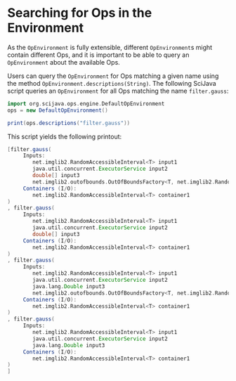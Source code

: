 # Searching for Ops in the Environment

As the `OpEnvironment` is fully extensible, different `OpEnvironment`s might contain different Ops, and it is important to be able to query an `OpEnvironment` about the available Ops.

Users can query the `OpEnvironment` for Ops matching a given name using the method `OpEnvironment.descriptions(String)`. The following SciJava script queries an `OpEnvironment` for all Ops matching the name `filter.gauss`:

```groovy
import org.scijava.ops.engine.DefaultOpEnvironment
ops = new DefaultOpEnvironment()

print(ops.descriptions("filter.gauss"))
```
This script yields the following printout:
```groovy
[filter.gauss(
	 Inputs:
		net.imglib2.RandomAccessibleInterval<T> input1
		java.util.concurrent.ExecutorService input2
		double[] input3
		net.imglib2.outofbounds.OutOfBoundsFactory<T, net.imglib2.RandomAccessibleInterval<T>> input4?
	 Containers (I/O):
		net.imglib2.RandomAccessibleInterval<T> container1
)
, filter.gauss(
	 Inputs:
		net.imglib2.RandomAccessibleInterval<T> input1
		java.util.concurrent.ExecutorService input2
		double[] input3
	 Containers (I/O):
		net.imglib2.RandomAccessibleInterval<T> container1
)
, filter.gauss(
	 Inputs:
		net.imglib2.RandomAccessibleInterval<T> input1
		java.util.concurrent.ExecutorService input2
		java.lang.Double input3
		net.imglib2.outofbounds.OutOfBoundsFactory<T, net.imglib2.RandomAccessibleInterval<T>> input4?
	 Containers (I/O):
		net.imglib2.RandomAccessibleInterval<T> container1
)
, filter.gauss(
	 Inputs:
		net.imglib2.RandomAccessibleInterval<T> input1
		java.util.concurrent.ExecutorService input2
		java.lang.Double input3
	 Containers (I/O):
		net.imglib2.RandomAccessibleInterval<T> container1
)
]
```
